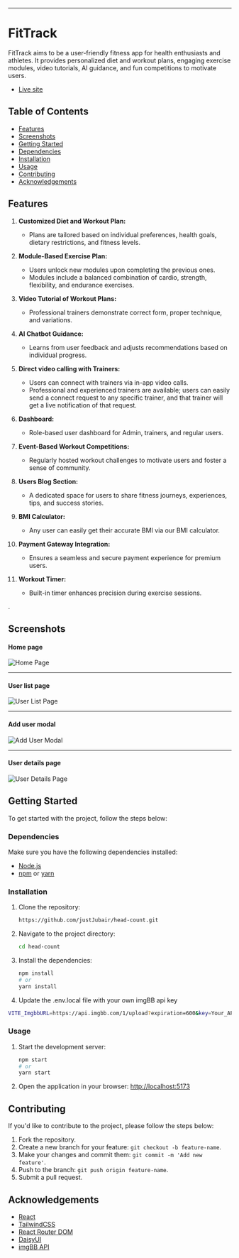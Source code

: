 ----

# FitTrack

FitTrack aims to be a user-friendly fitness app for health enthusiasts and athletes. It provides personalized diet and workout plans, engaging exercise modules, video tutorials, AI guidance, and fun competitions to motivate users.

- [Live site](https://fit-track-client.vercel.app)

## Table of Contents

- [Features](#features)
- [Screenshots](#screenshots)
- [Getting Started](#getting-started)
- [Dependencies](#dependencies)
- [Installation](#installation)
- [Usage](#usage)
- [Contributing](#contributing)
- [Acknowledgements](#acknowledgements)

## Features

1. **Customized Diet and Workout Plan:**
   - Plans are tailored based on individual preferences, health goals, dietary restrictions, and fitness levels.
   
2. **Module-Based Exercise Plan:**
   - Users unlock new modules upon completing the previous ones.
   - Modules include a balanced combination of cardio, strength, flexibility, and endurance exercises.
   
3. **Video Tutorial of Workout Plans:**
   - Professional trainers demonstrate correct form, proper technique, and variations.
   
4. **AI Chatbot Guidance:**
   - Learns from user feedback and adjusts recommendations based on individual progress.
   
5. **Direct video calling with Trainers:**
   - Users can connect with trainers via in-app video calls.
   - Professional and experienced trainers are available; users can easily send a connect request to any specific trainer, and that trainer will get a live notification of that request.
   
6. **Dashboard:**
   - Role-based user dashboard for Admin, trainers, and regular users.
   
7. **Event-Based Workout Competitions:**
   - Regularly hosted workout challenges to motivate users and foster a sense of community.
   
8. **Users Blog Section:**
   - A dedicated space for users to share fitness journeys, experiences, tips, and success stories.
   
9. **BMI Calculator:**
   - Any user can easily get their accurate BMI via our BMI calculator.
   
10. **Payment Gateway Integration:**
    - Ensures a seamless and secure payment experience for premium users.
    
11. **Workout Timer:**
    - Built-in timer enhances precision during exercise sessions.





.

## Screenshots

#### Home page
![Home Page]()

---
#### User list page
![User List Page]()

---
#### Add user modal
![Add User Modal]()

---
#### User details page
![User Details Page]()


## Getting Started

To get started with the project, follow the steps below:

### Dependencies

Make sure you have the following dependencies installed:

- [Node.js](https://nodejs.org/)
- [npm](https://www.npmjs.com/) or [yarn](https://yarnpkg.com/)

### Installation

1. Clone the repository:

   ```bash
   https://github.com/justJubair/head-count.git
   ```

2. Navigate to the project directory:

   ```bash
   cd head-count
   ```

3. Install the dependencies:

   ```bash
   npm install
   # or
   yarn install
   ```
4. Update the .env.local file with your own imgBB api key

```bash
VITE_ImgbbURL=https://api.imgbb.com/1/upload?expiration=600&key=Your_API_key
```

### Usage

1. Start the development server:

   ```bash
   npm start
   # or
   yarn start
   ```

2. Open the application in your browser: [http://localhost:5173](http://localhost:5173)

## Contributing

If you'd like to contribute to the project, please follow the steps below:

1. Fork the repository.
2. Create a new branch for your feature: `git checkout -b feature-name`.
3. Make your changes and commit them: `git commit -m 'Add new feature'`.
4. Push to the branch: `git push origin feature-name`.
5. Submit a pull request.


## Acknowledgements

- [React](https://reactjs.org/)
- [TailwindCSS](https://tailwindcss.com/)
- [React Router DOM](https://reactrouter.com/)
- [DaisyUI](https://daisyui.com/)
- [imgBB API](https://imgbb.com)